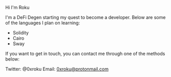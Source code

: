 Hi I'm Roku

I'm a DeFi Degen starting my quest to become a developer. Below are some of the languages I plan on learning:

- Solidity
- Cairo
- Sway

If you want to get in touch, you can contact me through one of the methods below:

Twitter: @0xroku
Email: 0xroku@protonmail.com
